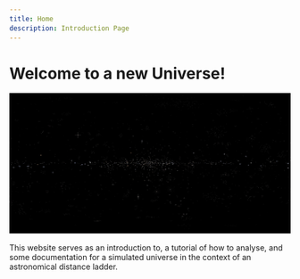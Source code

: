 ```yaml
---
title: Home
description: Introduction Page
---
```


# Welcome to a new Universe!
![Universe](MiscGithubImages/universe.jpg)

This website serves as an introduction to, a tutorial of how to analyse, and some documentation for a simulated universe in the context of an astronomical distance ladder.